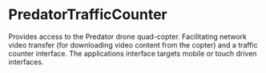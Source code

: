 PredatorTrafficCounter
======================

Provides access to the Predator drone quad-copter. Facilitating network video transfer (for downloading video content from the copter) and a traffic counter interface. The applications interface targets mobile or touch driven interfaces.
